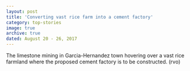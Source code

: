 ```yaml
---
layout: post
title: 'Converting vast rice farm into a cement factory'
category: top-stories
image: true
archive: true
dated: August 20 - 26, 2017
---
```


The limestone mining in Garcia-Hernandez town hovering over a vast rice farmland where the proposed cement factory is to be constructed. (rvo)
